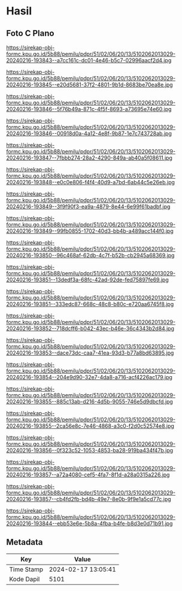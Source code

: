 # Hasil

## Foto C Plano

https://sirekap-obj-formc.kpu.go.id/5b88/pemilu/pdpr/51/02/06/20/13/5102062013029-20240216-193843--a7cc161c-dc01-4e46-b5c7-02996aacf2d4.jpg

https://sirekap-obj-formc.kpu.go.id/5b88/pemilu/pdpr/51/02/06/20/13/5102062013029-20240216-193845--e20d5681-37f2-4801-9b1d-8683be70ea8e.jpg

https://sirekap-obj-formc.kpu.go.id/5b88/pemilu/pdpr/51/02/06/20/13/5102062013029-20240216-193846--5f76b49a-871c-4f5f-8693-a73695e74e60.jpg

https://sirekap-obj-formc.kpu.go.id/5b88/pemilu/pdpr/51/02/06/20/13/5102062013029-20240216-193846--00918d0a-4a12-4e8f-9b87-1e7c743728ab.jpg

https://sirekap-obj-formc.kpu.go.id/5b88/pemilu/pdpr/51/02/06/20/13/5102062013029-20240216-193847--7fbbb274-28a2-4290-849a-ab40a5f08611.jpg

https://sirekap-obj-formc.kpu.go.id/5b88/pemilu/pdpr/51/02/06/20/13/5102062013029-20240216-193848--e0c0e806-f4f4-40d9-a7bd-6ab44c5e26eb.jpg

https://sirekap-obj-formc.kpu.go.id/5b88/pemilu/pdpr/51/02/06/20/13/5102062013029-20240216-193849--3f9f90f3-ea9a-4879-8e44-6e99f61badbf.jpg

https://sirekap-obj-formc.kpu.go.id/5b88/pemilu/pdpr/51/02/06/20/13/5102062013029-20240216-193849--99fb0855-1702-40d3-bb4b-a489acc144f0.jpg

https://sirekap-obj-formc.kpu.go.id/5b88/pemilu/pdpr/51/02/06/20/13/5102062013029-20240216-193850--96c468af-62db-4c7f-b52b-cb2945a68369.jpg

https://sirekap-obj-formc.kpu.go.id/5b88/pemilu/pdpr/51/02/06/20/13/5102062013029-20240216-193851--13dedf3a-68fc-42ad-92de-fed75897fe69.jpg

https://sirekap-obj-formc.kpu.go.id/5b88/pemilu/pdpr/51/02/06/20/13/5102062013029-20240216-193851--333edc87-668c-48c8-b80c-e720aa6745f8.jpg

https://sirekap-obj-formc.kpu.go.id/5b88/pemilu/pdpr/51/02/06/20/13/5102062013029-20240216-193852--718dcff6-b042-43ec-b46e-36c4343b2d84.jpg

https://sirekap-obj-formc.kpu.go.id/5b88/pemilu/pdpr/51/02/06/20/13/5102062013029-20240216-193853--dace73dc-caa7-41ea-93d3-b77a8bd63895.jpg

https://sirekap-obj-formc.kpu.go.id/5b88/pemilu/pdpr/51/02/06/20/13/5102062013029-20240216-193854--204e9d90-32e7-4da8-a716-acf4226ac179.jpg

https://sirekap-obj-formc.kpu.go.id/5b88/pemilu/pdpr/51/02/06/20/13/5102062013029-20240216-193855--885c13ab-d216-4d5b-9055-746e5d9dbcfd.jpg

https://sirekap-obj-formc.kpu.go.id/5b88/pemilu/pdpr/51/02/06/20/13/5102062013029-20240216-193855--2ca56e8c-7e46-4868-a3c0-f2d0c52574e8.jpg

https://sirekap-obj-formc.kpu.go.id/5b88/pemilu/pdpr/51/02/06/20/13/5102062013029-20240216-193856--0f323c52-1053-4853-ba28-919ba434f47b.jpg

https://sirekap-obj-formc.kpu.go.id/5b88/pemilu/pdpr/51/02/06/20/13/5102062013029-20240216-193857--a72a4080-cef5-4fa7-8f1d-a28a0315a226.jpg

https://sirekap-obj-formc.kpu.go.id/5b88/pemilu/pdpr/51/02/06/20/13/5102062013029-20240216-193857--cb4fd2fb-bd4b-49e7-8e0b-9f9e1a5cd77c.jpg

https://sirekap-obj-formc.kpu.go.id/5b88/pemilu/pdpr/51/02/06/20/13/5102062013029-20240216-193844--ebb53e6e-5b8a-4fba-b4fe-b8d3e0d71b91.jpg


## Metadata

| Key        | Value               |
| ---------- | ------------------- |
| Time Stamp | 2024-02-17 13:05:41 |
| Kode Dapil | 5101                |



